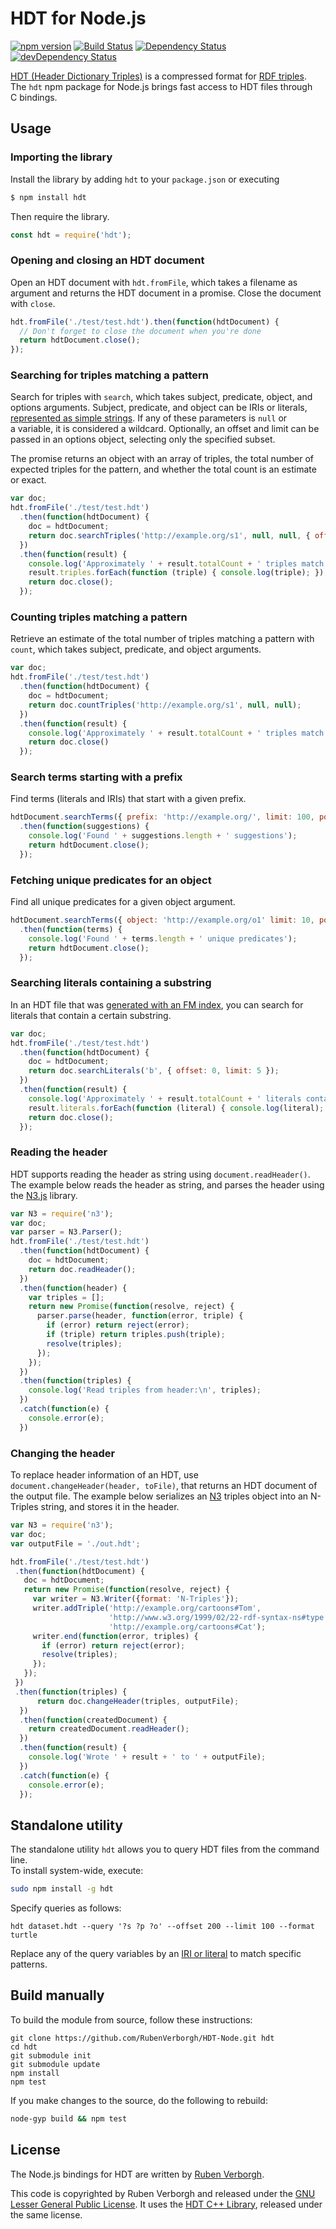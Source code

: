 # HDT for Node.js
[![npm version](https://badge.fury.io/js/hdt.svg)](https://www.npmjs.com/package/hdt)
[![Build Status](https://travis-ci.org/RubenVerborgh/HDT-Node.svg?branch=master)](https://travis-ci.org/RubenVerborgh/HDT-Node)
[![Dependency Status](https://david-dm.org/RubenVerborgh/HDT-Node.svg)](https://david-dm.org/RubenVerborgh/HDT-Node)
[![devDependency Status](https://david-dm.org/RubenVerborgh/HDT-Node/dev-status.svg)](https://david-dm.org/RubenVerborgh/HDT-Node#info=devDependencies)

[HDT (Header Dictionary Triples)](http://www.rdfhdt.org/) is a compressed format
for [RDF triples](http://www.w3.org/TR/2014/REC-rdf11-concepts-20140225/#data-model).
<br>
The `hdt` npm package for Node.js brings fast access to HDT files through C bindings.


## Usage

### Importing the library
Install the library by adding `hdt` to your `package.json` or executing

```bash
$ npm install hdt
```

Then require the library.

```JavaScript
const hdt = require('hdt');
```

### Opening and closing an HDT document
Open an HDT document with `hdt.fromFile`,
which takes a filename as argument and returns the HDT document in a promise.
Close the document with `close`.

```JavaScript
hdt.fromFile('./test/test.hdt').then(function(hdtDocument) {
  // Don't forget to close the document when you're done
  return hdtDocument.close();
});
```

### Searching for triples matching a pattern
Search for triples with `search`,
which takes subject, predicate, object, and options arguments.
Subject, predicate, and object can be IRIs or literals,
[represented as simple strings](https://github.com/RubenVerborgh/N3.js#triple-representation).
If any of these parameters is `null` or a variable, it is considered a wildcard.
Optionally, an offset and limit can be passed in an options object,
selecting only the specified subset.

The promise returns an object with an array of triples, the total number of expected triples for the pattern,
and whether the total count is an estimate or exact.

```JavaScript
var doc;
hdt.fromFile('./test/test.hdt')
  .then(function(hdtDocument) {
    doc = hdtDocument;
    return doc.searchTriples('http://example.org/s1', null, null, { offset: 0, limit: 10 })
  })
  .then(function(result) {
    console.log('Approximately ' + result.totalCount + ' triples match the pattern.');
    result.triples.forEach(function (triple) { console.log(triple); });
    return doc.close();
  });
```

### Counting triples matching a pattern
Retrieve an estimate of the total number of triples matching a pattern with `count`,
which takes subject, predicate, and object arguments.

```JavaScript
var doc;
hdt.fromFile('./test/test.hdt')
  .then(function(hdtDocument) {
    doc = hdtDocument;
    return doc.countTriples('http://example.org/s1', null, null);
  })
  .then(function(result) {
    console.log('Approximately ' + result.totalCount + ' triples match the pattern.');
    return doc.close()
  });
```

### Search terms starting with a prefix
Find terms (literals and IRIs) that start with a given prefix.

```JavaScript
hdtDocument.searchTerms({ prefix: 'http://example.org/', limit: 100, position: 'object' })
  .then(function(suggestions) {
    console.log('Found ' + suggestions.length + ' suggestions');
    return hdtDocument.close();
  });
```

### Fetching unique predicates for an object
Find all unique predicates for a given object argument.

```JavaScript
hdtDocument.searchTerms({ object: 'http://example.org/o1' limit: 10, position: 'predicate' })
  .then(function(terms) {
    console.log('Found ' + terms.length + ' unique predicates');
    return hdtDocument.close();
  });
```

### Searching literals containing a substring
In an HDT file that was [generated with an FM index](https://github.com/LinkedDataFragments/hdt-cpp/blob/master/hdt-lib/presets/fmindex.hdtcfg),
you can search for literals that contain a certain substring.

```JavaScript
var doc;
hdt.fromFile('./test/test.hdt')
  .then(function(hdtDocument) {
    doc = hdtDocument;
    return doc.searchLiterals('b', { offset: 0, limit: 5 });
  })
  .then(function(result) {
    console.log('Approximately ' + result.totalCount + ' literals contain the pattern.');
    result.literals.forEach(function (literal) { console.log(literal); });
    return doc.close();
  });
```

### Reading the header
HDT supports reading the header as string using `document.readHeader()`.
The example below reads the header as string, and parses the header using the [N3.js](https://github.com/RubenVerborgh/N3.js/) library.

```JavaScript
var N3 = require('n3');
var doc;
var parser = N3.Parser();
hdt.fromFile('./test/test.hdt')
  .then(function(hdtDocument) {
    doc = hdtDocument;
    return doc.readHeader();
  })
  .then(function(header) {
    var triples = [];
    return new Promise(function(resolve, reject) {
      parser.parse(header, function(error, triple) {
        if (error) return reject(error);
        if (triple) return triples.push(triple);
        resolve(triples);
      });
    });
  })
  .then(function(triples) {
    console.log('Read triples from header:\n', triples);
  })
  .catch(function(e) {
    console.error(e);
  })
```
### Changing the header
To replace header information of an HDT, use `document.changeHeader(header, toFile)`, that returns an HDT document of the output file.
The example below serializes an [N3](https://github.com/RubenVerborgh/N3.js/) triples object into an N-Triples string, and stores it in the header.

```JavaScript
var N3 = require('n3');
var doc;
var outputFile = './out.hdt';

hdt.fromFile('./test/test.hdt')
 .then(function(hdtDocument) {
   doc = hdtDocument;
   return new Promise(function(resolve, reject) {
     var writer = N3.Writer({format: 'N-Triples'});
     writer.addTriple('http://example.org/cartoons#Tom',
                      'http://www.w3.org/1999/02/22-rdf-syntax-ns#type',
                      'http://example.org/cartoons#Cat');
     writer.end(function(error, triples) {
       if (error) return reject(error);
       resolve(triples);
     });
   });
 })
 .then(function(triples) {
      return doc.changeHeader(triples, outputFile);
  })
  .then(function(createdDocument) {
    return createdDocument.readHeader();
  })
  .then(function(result) {
    console.log('Wrote ' + result + ' to ' + outputFile);
  })
  .catch(function(e) {
    console.error(e);
  });
```

## Standalone utility
The standalone utility `hdt` allows you to query HDT files from the command line.
<br>
To install system-wide, execute:
```bash
sudo npm install -g hdt
```

Specify queries as follows:
```
hdt dataset.hdt --query '?s ?p ?o' --offset 200 --limit 100 --format turtle
```
Replace any of the query variables by an [IRI or literal](https://github.com/RubenVerborgh/N3.js#triple-representation) to match specific patterns.

## Build manually
To build the module from source, follow these instructions:
```Shell
git clone https://github.com/RubenVerborgh/HDT-Node.git hdt
cd hdt
git submodule init
git submodule update
npm install
npm test
```

If you make changes to the source, do the following to rebuild:
```bash
node-gyp build && npm test
```


## License

The Node.js bindings for HDT are written by [Ruben Verborgh](http://ruben.verborgh.org).

This code is copyrighted by Ruben Verborgh and released under the [GNU Lesser General Public License](http://opensource.org/licenses/LGPL-3.0).
It uses the [HDT C++ Library](https://github.com/rdfhdt/hdt-cpp), released under the same license.
